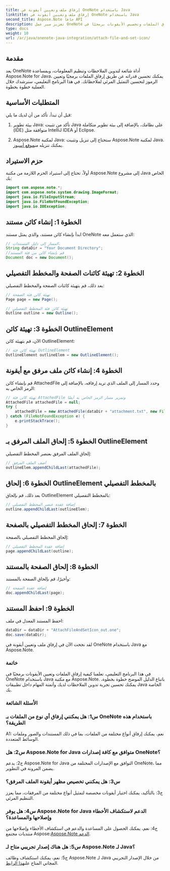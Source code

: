 ```yaml
---
title: إرفاق ملف وتعيين أيقونة في OneNote باستخدام Java
linktitle: إرفاق ملف وتعيين أيقونة في OneNote باستخدام Java
second_title: Aspose.Note جافا API
description: تعزيز سير عمل OneNote الخاص بك! تعرف على كيفية إرفاق الملفات وتخصيص الأيقونات برمجيًا في Java باستخدام Aspose.Note. خطوات سهلة ورمز متضمن! #OneNote #Java #Aspose
type: docs
weight: 10
url: /ar/java/onenote-java-integration/attach-file-and-set-icon/
---
```

## مقدمة

يعد OneNote أداة شائعة لتدوين الملاحظات وتنظيم المعلومات، وبمساعدة Aspose.Note for Java، يمكنك تحسين قدراته عن طريق إرفاق الملفات برمجيًا وتعيين الرموز لتحسين التمثيل المرئي لملاحظاتك. في هذا البرنامج التعليمي، سنرشدك خلال العملية خطوة بخطوة.

## المتطلبات الأساسية

قبل أن تبدأ، تأكد من أن لديك ما يلي:

1. بيئة تطوير Java: تأكد من تثبيت Java على نظامك، بالإضافة إلى بيئة تطوير متكاملة (IDE) متوافقة مثل IntelliJ IDEA أو Eclipse.
   
2.  Aspose.Note لمكتبة Java: ستحتاج إلى تنزيل وتثبيت Aspose.Note لمكتبة Java. يمكنك تنزيله من[موقع أسبوز](https://releases.aspose.com/note/java/).

## حزم الاستيراد

أولاً، تحتاج إلى استيراد الحزم اللازمة من مكتبة Aspose.Note إلى مشروع Java الخاص بك:

```java
import com.aspose.note.*;
import com.aspose.note.system.drawing.ImageFormat;
import java.io.FileInputStream;
import java.io.FileNotFoundException;
import java.io.IOException;
```

## الخطوة 1: إنشاء كائن مستند

ابدأ بإنشاء كائن مستند، والذي يمثل مستند OneNote الذي ستعمل معه:

```java
// المسار إلى دليل المستندات.
String dataDir = "Your Document Directory";
//قم بإنشاء كائن من فئة المستند
Document doc = new Document();
```

## الخطوة 2: تهيئة كائنات الصفحة والمخطط التفصيلي

بعد ذلك، قم بتهيئة كائنات الصفحة والمخطط التفصيلي:

```java
// تهيئة كائن فئة الصفحة
Page page = new Page();

// تهيئة كائن فئة المخطط التفصيلي
Outline outline = new Outline();
```

## الخطوة 3: تهيئة كائن OutlineElement

الآن، قم بتهيئة كائن OutlineElement:

```java
// تهيئة كائن فئة OutlineElement
OutlineElement outlineElem = new OutlineElement();
```

## الخطوة 4: إنشاء كائن ملف مرفق مع أيقونة

قم بإنشاء كائن AttachedFile وحدد المسار إلى الملف الذي تريد إرفاقه، بالإضافة إلى الرمز الخاص به:

```java
// تهيئة كائن فئة AttachedFile وتمرير مسار الرمز الخاص به أيضًا
AttachedFile attachedFile = null;
try {
    attachedFile = new AttachedFile(dataDir + "attachment.txt", new FileInputStream(dataDir  + "icon.jpg"), ImageFormat.getJpeg());
} catch (FileNotFoundException e) {
    e.printStackTrace();
}
```

## الخطوة 5: إلحاق الملف المرفق بـ OutlineElement

إلحاق الملف المرفق بعنصر المخطط التفصيلي:

```java
// أضف الملف المرفق
outlineElem.appendChildLast(attachedFile);
```

## الخطوة 6: إلحاق OutlineElement بالمخطط التفصيلي

بعد ذلك، قم بإلحاق OutlineElement بالمخطط التفصيلي:

```java
// إضافة عقدة عنصر المخطط التفصيلي
outline.appendChildLast(outlineElem);
```

## الخطوة 7: إلحاق المخطط التفصيلي بالصفحة

إلحاق المخطط التفصيلي بالصفحة:

```java
// إضافة عقدة المخطط التفصيلي
page.appendChildLast(outline);
```

## الخطوة 8: إلحاق الصفحة بالمستند

وأخيرًا، قم بإلحاق الصفحة بالمستند:

```java
// إضافة عقدة الصفحة
doc.appendChildLast(page);
```

## الخطوة 9: احفظ المستند

احفظ المستند المعدل في ملف:

```java
dataDir = dataDir + "AttachFileAndSetIcon_out.one";
doc.save(dataDir);
```

لقد نجحت الآن في إرفاق ملف وتعيين أيقونة في OneNote باستخدام Java مع Aspose.Note.

### خاتمة

في هذا البرنامج التعليمي، تعلمنا كيفية إرفاق الملفات وتعيين الأيقونات برمجيًا في OneNote باستخدام Java مع مكتبة Aspose.Note. باتباع الدليل الموضح خطوة بخطوة، يمكنك تحسين تجربة تدوين الملاحظات لديك وأتمتة المهام داخل تطبيقات Java الخاصة بك.

### الأسئلة الشائعة

### س1: هل يمكنني إرفاق أي نوع من الملفات بـ OneNote باستخدام هذه الطريقة؟

A1: نعم، يمكنك إرفاق أنواع مختلفة من الملفات، بما في ذلك المستندات والصور وملفات الوسائط المتعددة.

### س2: هل Aspose.Note for Java متوافق مع كافة إصدارات OneNote؟

ج2: يدعم Aspose.Note for Java التوافق مع الإصدارات المختلفة من OneNote، مما يضمن المرونة في التطوير.

### س3: هل يمكنني تخصيص مظهر أيقونة الملف المرفق؟

ج3: بالتأكيد، يمكنك اختيار أيقونات مخصصة لتمثيل أنواع مختلفة من المرفقات، مما يعزز التنظيم المرئي.

### س4: هل يوفر Aspose.Note for Java الدعم لاستكشاف الأخطاء وإصلاحها والمساعدة؟

 ج4: نعم، يمكنك الحصول على المساعدة والدعم في استكشاف الأخطاء وإصلاحها من منتديات مجتمع Aspose:[Aspose.Note الدعم](https://forum.aspose.com/c/note/28).

### س5: هل هناك إصدار تجريبي متاح لـ Aspose.Note لـ Java؟

ج5: نعم، يمكنك استكشاف وظائف Aspose.Note لـ Java من خلال الإصدار التجريبي المجاني المتاح على[هذا الرابط](https://releases.aspose.com/).
